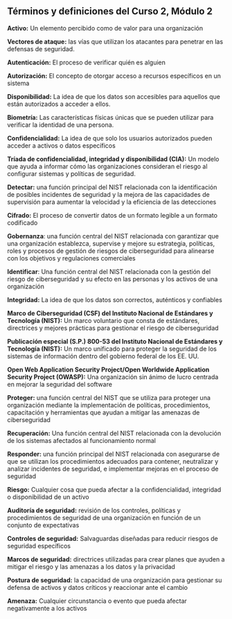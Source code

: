 
## **Términos y definiciones del Curso 2, Módulo 2**

**Activo:** Un elemento percibido como de valor para una organización

**Vectores de ataque:** las vías que utilizan los atacantes para penetrar en las defensas de seguridad.

**Autenticación:** El proceso de verificar quién es alguien

**Autorización:** El concepto de otorgar acceso a recursos específicos en un sistema

**Disponibilidad:** La idea de que los datos son accesibles para aquellos que están autorizados a acceder a ellos.

**Biometría:** Las características físicas únicas que se pueden utilizar para verificar la identidad de una persona.

**Confidencialidad:** La idea de que solo los usuarios autorizados pueden acceder a activos o datos específicos

**Tríada de confidencialidad, integridad y disponibilidad (CIA):** Un modelo que ayuda a informar cómo las organizaciones consideran el riesgo al configurar sistemas y políticas de seguridad.

**Detectar:** una función principal del NIST relacionada con la identificación de posibles incidentes de seguridad y la mejora de las capacidades de supervisión para aumentar la velocidad y la eficiencia de las detecciones

**Cifrado:** El proceso de convertir datos de un formato legible a un formato codificado

**Gobernanza**: una función central del NIST relacionada con garantizar que una organización establezca, supervise y mejore su estrategia, políticas, roles y procesos de gestión de riesgos de ciberseguridad para alinearse con los objetivos y regulaciones comerciales

**Identificar**: Una función central del NIST relacionada con la gestión del riesgo de ciberseguridad y su efecto en las personas y los activos de una organización

**Integridad:** La idea de que los datos son correctos, auténticos y confiables

**Marco de Ciberseguridad (CSF) del Instituto Nacional de Estándares y Tecnología (NIST):** Un marco voluntario que consta de estándares, directrices y mejores prácticas para gestionar el riesgo de ciberseguridad

**Publicación especial (S.P.) 800-53 del Instituto Nacional de Estándares y Tecnología (NIST):** Un marco unificado para proteger la seguridad de los sistemas de información dentro del gobierno federal de los EE. UU.

**Open Web Application Security Project/Open Worldwide Application Security Project (OWASP):** Una organización sin ánimo de lucro centrada en mejorar la seguridad del software

**Proteger:** una función central del NIST que se utiliza para proteger una organización mediante la implementación de políticas, procedimientos, capacitación y herramientas que ayudan a mitigar las amenazas de ciberseguridad

**Recuperación:** Una función central del NIST relacionada con la devolución de los sistemas afectados al funcionamiento normal

**Responder:** una función principal del NIST relacionada con asegurarse de que se utilizan los procedimientos adecuados para contener, neutralizar y analizar incidentes de seguridad, e implementar mejoras en el proceso de seguridad

**Riesgo:** Cualquier cosa que pueda afectar a la confidencialidad, integridad o disponibilidad de un activo

**Auditoría de seguridad:** revisión de los controles, políticas y procedimientos de seguridad de una organización en función de un conjunto de expectativas

**Controles de seguridad:** Salvaguardas diseñadas para reducir riesgos de seguridad específicos

**Marcos de seguridad:** directrices utilizadas para crear planes que ayuden a mitigar el riesgo y las amenazas a los datos y la privacidad

**Postura de seguridad:** la capacidad de una organización para gestionar su defensa de activos y datos críticos y reaccionar ante el cambio

**Amenaza:** Cualquier circunstancia o evento que pueda afectar negativamente a los activos
